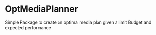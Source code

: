 # OptMediaPlanner
 Simple Package to create an optimal media plan given a limit Budget and expected performance
